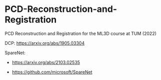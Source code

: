 # PCD-Reconstruction-and-Registration
PCD Reconstruction and Registration for the ML3D course at TUM (2022)



DCP:
https://arxiv.org/abs/1905.03304

SpareNet:
- https://arxiv.org/abs/2103.02535

- https://github.com/microsoft/SpareNet
